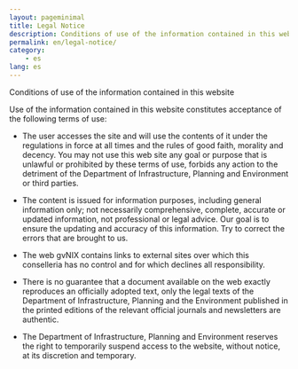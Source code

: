```yaml
---
layout: pageminimal
title: Legal Notice
description: Conditions of use of the information contained in this website
permalink: en/legal-notice/
category:
    - es
lang: es
---
```


Conditions of use of the information contained in this website

Use of the information contained in this website constitutes acceptance of the following terms of use:

* The user accesses the site and will use the contents of it under the regulations in force at all times and the rules of good faith, morality and decency. You may not use this web site any goal or purpose that is unlawful or prohibited by these terms of use, forbids any action to the detriment of the Department of Infrastructure, Planning and Environment or third parties.

* The content is issued for information purposes, including general information only; not necessarily comprehensive, complete, accurate or updated information, not professional or legal advice. Our goal is to ensure the updating and accuracy of this information. Try to correct the errors that are brought to us.

* The web gvNIX contains links to external sites over which this conselleria has no control and for which declines all responsibility.

* There is no guarantee that a document available on the web exactly reproduces an officially adopted text, only the legal texts of the Department of Infrastructure, Planning and the Environment published in the printed editions of the relevant official journals and newsletters are authentic.

* The Department of Infrastructure, Planning and Environment reserves the right to temporarily suspend access to the website, without notice, at its discretion and temporary.